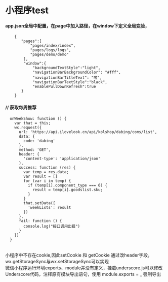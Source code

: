# 小程序test
#### app.json全局中配置，在page中加入路径，在window下定义全局变脸，
```
    {
       "pages":[
           "pages/index/index",
           "pages/logs/logs",
           "pages/demo/demo"
        ],
        "window":{
            "backgroundTextStyle":"light",
            "navigationBarBackgroundColor": "#fff",
            "navigationBarTitleText": "啦",
            "navigationBarTextStyle":"black",
            "enablePullDownRefresh":true
       }
    }
```
####    // 获取每周推荐
```
  onWeekShow: function () {
    var that = this;
    wx.request({
      url: 'https://api.ilovelook.cn/api/kolshop/dabing/coms/list',
      data: {
        code: 'dabing'
      },
      method: 'GET',      
      header: {
        'content-type': 'application/json' 
      },
      success: function (res) {
        var temp = res.data;
        var result = []
        for (var i in temp) {
          if (temp[i].component_type === 6) {
            result = temp[i].goodslist.sku;
          }
        }
        that.setData({
          'weekLists': result
        })
      },
      fail: function () {
        console.log("接口调用出错")
      }
    })
  }
```
<br/>小程序中不存在cookie,因此setCookie 和 getCookie 通过改header字段，wx.getStorageSync与wx.setStorageSync可以实现
<br/>微信小程序运行环境exports、module并没有定义，挂载underscore.js可以修改Underscore代码，注释原有模块导出语句，使用       module.exports = _ 强制导出
#
#
#
#
#


